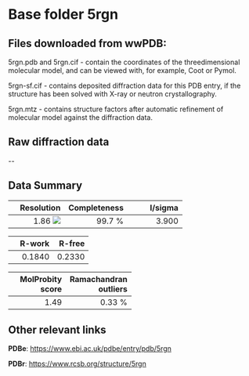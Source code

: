 # Base folder 5rgn

## Files downloaded from wwPDB:

5rgn.pdb and 5rgn.cif - contain the coordinates of the threedimensional molecular model, and can be viewed with, for example, Coot or Pymol.

5rgn-sf.cif - contains deposited diffraction data for this PDB entry, if the structure has been solved with X-ray or neutron crystallography.

5rgn.mtz - contains structure factors after automatic refinement of molecular model against the diffraction data.

## Raw diffraction data

--<br> 

## Data Summary
|   | Resolution | Completeness| I/sigma |
|---|-------------:|----------------:|--------------:|
|   |1.86 ![](https://github.com/thorn-lab/coronavirus_structural_task_force/blob/master/outreach/ang.svg)|99.7  %|<img width=50/>3.900|

|   | **R-work**| **R-free**   
|---|-------------:|----------------:|           
||0.1840|0.2330|

|   |**MolProbity<br>score**| **Ramachandran<br>outliers** 
|---|-------------:|----------------:|
||1.49|0.33 %|

## Other relevant links 
**PDBe**:  https://www.ebi.ac.uk/pdbe/entry/pdb/5rgn
 
**PDBr**: https://www.rcsb.org/structure/5rgn 

